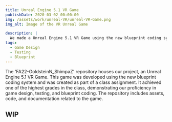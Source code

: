 ```yaml
---
title: Unreal Engine 5.1 VR Game
publishDate: 2020-03-02 00:00:00
img: /assets/work/unreal-VR/unreal-VR-Game.png
img_alt: Image of the VR Unreal Game

description: |
  We made a Unreal Engine 5.1 VR Game using the new blueprint coding system. It was made for a class and achieved one of the highest grades in the class.
tags:
  - Game Design
  - Testing
  - Blueprint
---
```


<!-- ## How it was made -->

<!-- > Tell me and I forget. Teach me and I remember. Involve me and I learn. -->

<!-- Lorem ipsum dolor sit amet, <a href="https://astro.build/">Astro</a>

### Demo and explanation videos


### Level-three heading


#### Level-four heading

- We noted this
- And also this other point -->

The 'FA22-GoldsteinN_ShimpaZ' repository houses our project, an Unreal Engine 5.1 VR Game. This game was developed using the new blueprint coding system and was created as part of a class assignment. It achieved one of the highest grades in the class, demonstrating our proficiency in game design, testing, and blueprint coding. The repository includes assets, code, and documentation related to the game.

## WIP